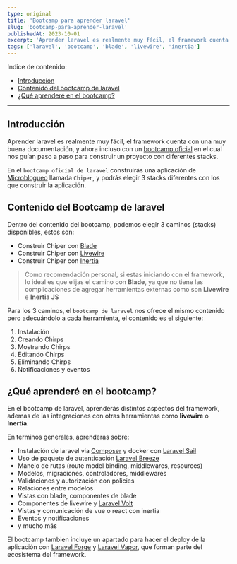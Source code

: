 ```yaml
---
type: original
title: 'Bootcamp para aprender laravel'
slug: 'bootcamp-para-aprender-laravel'
publishedAt: 2023-10-01
excerpt: 'Aprender laravel es realmente muy fácil, el framework cuenta con una muy buena documentación, y ahora incluso con un bootcamp oficial en el cual nos guían paso a paso para construir un proyecto con diferentes stacks'
tags: ['laravel', 'bootcamp', 'blade', 'livewire', 'inertia']
---
```

Indice de contenido:

- [Introducción](#introducción "Introducción")
- [Contenido del bootcamp de laravel](#contenido-del-bootcamp-de-laravel "Contenido del bootcamp de laravel")
- [¿Qué aprenderé en el bootcamp?](#qué-aprenderé-en-el-bootcamp "¿Qué aprenderé en el bootcamp?")
---

## Introducción

Aprender laravel es realmente muy fácil, el framework cuenta con una muy buena documentación, y ahora incluso con un <a href="https://bootcamp.laravel.com" target="_blank" rel="nofollow" title="laravel bootcamp">bootcamp oficial</a> en el cual nos guían paso a paso para construir un proyecto con diferentes stacks.

En el `bootcamp oficial de laravel` construirás una aplicación de <a href="https://es.wikipedia.org/wiki/Microblogueo" target="_blank" rel="nofollow" title="Microblogueo">Microblogueo</a> llamada `Chiper`, y podrás elegir 3 stacks diferentes con los que construir la aplicación.

## Contenido del Bootcamp de laravel

Dentro del contenido del bootcamp, podemos elegir 3 caminos (stacks) disponibles, estos son:

- Construir Chiper con <a href="https://laravel.com/docs/10.x/blade" target="_blank" rel="nofollow" title="blade">Blade</a>
- Construir Chiper con <a href="https://livewire.laravel.com/" target="_blank" rel="nofollow" title="livewire">Livewire</a>
- Construir Chiper con <a href="https://inertiajs.com/" target="_blank" rel="nofollow" title="inertia">Inertia</a>

> Como recomendación personal, si estas iniciando con el framework, lo ideal es que elijas el camino con **Blade**, ya que no tiene las complicaciones de agregar herramientas externas como son **Livewire** e **Inertia JS**

Para los 3 caminos, el `bootcamp de laravel` nos ofrece el mismo contenido pero adecuándolo a cada herramienta, el contenido es el siguiente:

1. Instalación
2. Creando Chirps
3. Mostrando Chirps
4. Editando Chirps
5. Eliminando Chirps
6. Notificaciones y eventos

## ¿Qué aprenderé en el bootcamp?
En el bootcamp de laravel, aprenderás distintos aspectos del framework, ademas de las integraciones con otras herramientas como **livewire** o **Inertia**.

En terminos generales, aprenderas sobre:

- Instalación de laravel via <a href="https://getcomposer.org" target="_blank" rel="nofollow" title="Composer">Composer</a> y docker con <a href="https://laravel.com/docs/10.x/sail" target="_blank" rel="nofollow" title="Laravel sail">Laravel Sail</a>
- Uso de paquete de autenticación <a href="https://laravel.com/docs/10.x/starter-kits#laravel-breeze" target="_blank" rel="nofollow" title="Laravel breeze">Laravel Breeze</a>
- Manejo de rutas (route model binding, middlewares, resources)
- Modelos, migraciones, controladores, middlewares
- Validaciones y autorización con policies
- Relaciones entre modelos
- Vistas con blade, componentes de blade
- Componentes de livewire y <a href="https://livewire.laravel.com/docs/volt" target="_blank" rel="nofollow" title="volt">Laravel Volt</a>
- Vistas y comunicación de vue o react con inertia
- Eventos y notificaciones
- y mucho más

El bootcamp tambien incluye un apartado para hacer el deploy de la aplicación con <a href="https://forge.laravel.com/" target="_blank" rel="nofollow" title="laravel forge">Laravel Forge</a> y <a href="https://vapor.laravel.com/" target="_blank" rel="nofollow" title="laravel vapor">Laravel Vapor</a>, que forman parte del ecosistema del framework.

